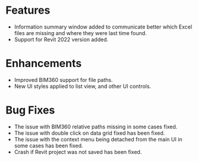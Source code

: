 # Features

- Information summary window added to communicate better which Excel files are missing and where they were last time found.
- Support for Revit 2022 version added.

# Enhancements
- Improved BIM360 support for file paths.
- New UI styles applied to list view, and other UI controls.

# Bug Fixes

- The issue with BIM360 relative paths missing in some cases fixed.
- The issue with double click on data grid fixed has been fixed.
- The issue with the context menu being detached from the main UI in some cases has been fixed.
- Crash if Revit project was not saved has been fixed.
